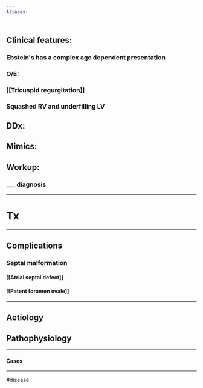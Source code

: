 ```yaml
---
Aliases:
---
```

# 
## Clinical features:
### Ebstein's has a complex age dependent presentation

### O/E:
### [[Tricuspid regurgitation]]
### Squashed RV and underfilling LV
## DDx:
###
## Mimics:
###
## Workup:
### ___ diagnosis
---
# Tx

---
## Complications
### Septal malformation
#### [[Atrial septal defect]]
#### [[Patent foramen ovale]]

---
## Aetiology
## Pathophysiology

---
#### Cases


---
#disease 